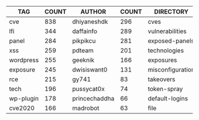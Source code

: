 |    TAG    | COUNT |    AUTHOR     | COUNT |    DIRECTORY     | COUNT | SEVERITY | COUNT |  TYPE   | COUNT |
|-----------|-------|---------------|-------|------------------|-------|----------|-------|---------|-------|
| cve       |   838 | dhiyaneshdk   |   296 | cves             |   842 | info     |   775 | http    |  2244 |
| lfi       |   344 | daffainfo     |   289 | vulnerabilities  |   329 | high     |   651 | file    |    50 |
| panel     |   284 | pikpikcu      |   281 | exposed-panels   |   278 | medium   |   478 | network |    46 |
| xss       |   259 | pdteam        |   201 | technologies     |   202 | critical |   297 | dns     |    12 |
| wordpress |   255 | geeknik       |   166 | exposures        |   196 | low      |   156 |         |       |
| exposure  |   245 | dwisiswant0   |   131 | misconfiguration |   143 |          |       |         |       |
| rce       |   215 | gy741         |    83 | takeovers        |    65 |          |       |         |       |
| tech      |   196 | pussycat0x    |    74 | token-spray      |    63 |          |       |         |       |
| wp-plugin |   178 | princechaddha |    66 | default-logins   |    60 |          |       |         |       |
| cve2020   |   166 | madrobot      |    63 | file             |    50 |          |       |         |       |
